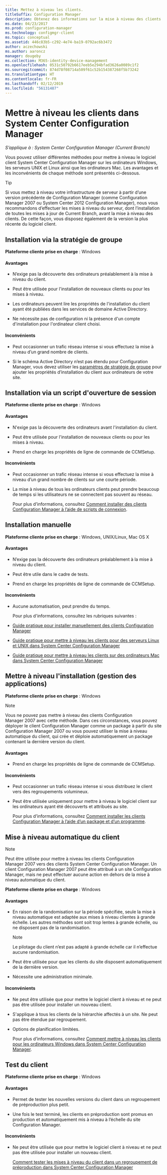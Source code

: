 ```yaml
---
title: Mettez à niveau les clients.
titleSuffix: Configuration Manager
description: Obtenez des informations sur la mise à niveau des clients dans System Center Configuration Manager.
ms.date: 04/23/2017
ms.prod: configuration-manager
ms.technology: configmgr-client
ms.topic: conceptual
ms.assetid: 446c83b5-c292-4e74-ba19-0792ac6b3472
author: aczechowski
ms.author: aaroncz
manager: dougeby
ms.collection: M365-identity-device-management
ms.openlocfilehash: 0531c50792b6617eeb5e294bfad3626a0089c1f2
ms.sourcegitcommit: 874d78f08714a509f61c52b154387268f5b73242
ms.translationtype: HT
ms.contentlocale: fr-FR
ms.lasthandoff: 02/12/2019
ms.locfileid: "56131487"
---
```

# <a name="upgrade-clients-in-system-center-configuration-manager"></a>Mettre à niveau les clients dans System Center Configuration Manager

*S’applique à : System Center Configuration Manager (Current Branch)*

Vous pouvez utiliser différentes méthodes pour mettre à niveau le logiciel client System Center Configuration Manager sur les ordinateurs Windows, les serveurs UNIX et Linux ainsi que les ordinateurs Mac. Les avantages et les inconvénients de chaque méthode sont présentés ci-dessous.  

> [!TIP]  
>  Si vous mettez à niveau votre infrastructure de serveur à partir d’une version précédente de Configuration Manager \(comme Configuration Manager 2007 ou System Center 2012 Configuration Manager\), nous vous recommandons d’effectuer les mises à niveau du serveur, dont l’installation de toutes les mises à jour de Current Branch, avant la mise à niveau des clients. De cette façon, vous disposez également de la version la plus récente du logiciel client.  

## <a name="group-policy-installation"></a>Installation via la stratégie de groupe  
 **Plateforme cliente prise en charge** : Windows  

#### <a name="advantages"></a>Avantages  

- N’exige pas la découverte des ordinateurs préalablement à la mise à niveau du client.  

- Peut être utilisée pour l'installation de nouveaux clients ou pour les mises à niveau.  

- Les ordinateurs peuvent lire les propriétés de l'installation du client ayant été publiées dans les services de domaine Active Directory.  

- Ne nécessite pas de configuration ni la présence d'un compte d'installation pour l'ordinateur client choisi.  

#### <a name="disadvantages"></a>Inconvénients  

- Peut occasionner un trafic réseau intense si vous effectuez la mise à niveau d’un grand nombre de clients.  

- Si le schéma Active Directory n’est pas étendu pour Configuration Manager, vous devez utiliser les [paramètres de stratégie de groupe](../../../../core/clients/deploy/deploy-clients-to-windows-computers.md#BKMK_ClientGP) pour ajouter les propriétés d’installation du client aux ordinateurs de votre site.  


## <a name="logon-script-installation"></a>Installation via un script d'ouverture de session  
 **Plateforme cliente prise en charge** : Windows  

#### <a name="advantages"></a>Avantages  

- N'exige pas la découverte des ordinateurs avant l'installation du client.  

- Peut être utilisée pour l'installation de nouveaux clients ou pour les mises à niveau.  

- Prend en charge les propriétés de ligne de commande de CCMSetup.  

#### <a name="disadvantages"></a>Inconvénients  

- Peut occasionner un trafic réseau intense si vous effectuez la mise à niveau d’un grand nombre de clients sur une courte période.  

- La mise à niveau de tous les ordinateurs clients peut prendre beaucoup de temps si les utilisateurs ne se connectent pas souvent au réseau.  

  Pour plus d’informations, consultez [Comment installer des clients Configuration Manager à l’aide de scripts de connexion](../../../../core/clients/deploy/deploy-clients-to-windows-computers.md#BKMK_ClientLogonScript).  

## <a name="manual-installation"></a>Installation manuelle  
 **Plateforme cliente prise en charge** : Windows, UNIX/Linux, Mac OS X  

#### <a name="advantages"></a>Avantages  

- N’exige pas la découverte des ordinateurs préalablement à la mise à niveau du client.  

- Peut être utile dans le cadre de tests.  

- Prend en charge les propriétés de ligne de commande de CCMSetup.  

#### <a name="disadvantages"></a>Inconvénients  

- Aucune automatisation, peut prendre du temps.  

  Pour plus d'informations, consultez les rubriques suivantes :  

- [Guide pratique pour installer manuellement des clients Configuration Manager](../../../../core/clients/deploy/deploy-clients-to-windows-computers.md#BKMK_Manual)  

- [Guide pratique pour mettre à niveau les clients pour des serveurs Linux et UNIX dans System Center Configuration Manager](../../../../core/clients/manage/upgrade/upgrade-clients-for-linux-and-unix-servers.md)  

- [Guide pratique pour mettre à niveau les clients sur des ordinateurs Mac dans System Center Configuration Manager](../../../../core/clients/manage/upgrade/upgrade-clients-on-mac-computers.md)  

## <a name="upgrade-installation-application-management"></a>Mettre à niveau l'installation (gestion des applications)  
 **Plateforme cliente prise en charge** : Windows  

> [!NOTE]  
>  Vous ne pouvez pas mettre à niveau des clients Configuration Manager 2007 avec cette méthode. Dans ces circonstances, vous pouvez déployer le client Configuration Manager comme un package à partir du site Configuration Manager 2007 ou vous pouvez utiliser la mise à niveau automatique du client, qui crée et déploie automatiquement un package contenant la dernière version du client.  

#### <a name="advantages"></a>Avantages  

- Prend en charge les propriétés de ligne de commande de CCMSetup.  

#### <a name="disadvantages"></a>Inconvénients  

- Peut occasionner un trafic réseau intense si vous distribuez le client vers des regroupements volumineux.  

- Peut être utilisée uniquement pour mettre à niveau le logiciel client sur les ordinateurs ayant été découverts et attribués au site.  

  Pour plus d’informations, consultez [Comment installer les clients Configuration Manager à l’aide d’un package et d’un programme](../../../../core/clients/deploy/deploy-clients-to-windows-computers.md#BKMK_ClientApp).  

## <a name="automatic-client-upgrade"></a>Mise à niveau automatique du client  

> [!NOTE]  
>  Peut être utilisée pour mettre à niveau les clients Configuration Manager 2007 vers des clients System Center Configuration Manager. Un client Configuration Manager 2007 peut être attribué à un site Configuration Manager, mais ne peut effectuer aucune action en dehors de la mise à niveau automatique du client.  

 **Plateforme cliente prise en charge** : Windows  

#### <a name="advantages"></a>Avantages  

- En raison de la randomisation sur la période spécifiée, seule la mise à niveau automatique est adaptée aux mises à niveau clientes à grande échelle. Les autres méthodes sont soit trop lentes à grande échelle, ou ne disposent pas de la randomisation. 

    > [!Note]
    > Le pilotage du client n’est pas adapté à grande échelle car il n’effectue aucune randomisation.  
- Peut être utilisée pour que les clients du site disposent automatiquement de la dernière version.  

- Nécessite une administration minimale.  

#### <a name="disadvantages"></a>Inconvénients  

- Ne peut être utilisée que pour mettre le logiciel client à niveau et ne peut pas être utilisée pour installer un nouveau client.  

- S'applique à tous les clients de la hiérarchie affectés à un site. Ne peut pas être étendue par regroupement.  

- Options de planification limitées.  

  Pour plus d’informations, consultez [Comment mettre à niveau les clients pour les ordinateurs Windows dans System Center Configuration Manager](../../../../core/clients/manage/upgrade/upgrade-clients-for-windows-computers.md).  

## <a name="client-testing"></a>Test du client  
 **Plateforme cliente prise en charge** : Windows  

#### <a name="advantages"></a>Avantages  

- Permet de tester les nouvelles versions du client dans un regroupement de préproduction plus petit.  

- Une fois le test terminé, les clients en préproduction sont promus en production et automatiquement mis à niveau à l’échelle du site Configuration Manager.  

#### <a name="disadvantages"></a>Inconvénients  

- Ne peut être utilisée que pour mettre le logiciel client à niveau et ne peut pas être utilisée pour installer un nouveau client.  

  [Comment tester les mises à niveau du client dans un regroupement de préproduction dans System Center Configuration Manager](../../../../core/clients/manage/upgrade/test-client-upgrades.md)  
